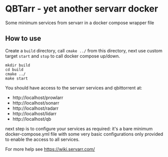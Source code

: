 # QBTarr - yet another servarr docker

Some minimum services from servarr in a docker compose wrapper file

## How to use

Create a `build` directory, call `cmake ../` from this directory, next use custom target `start` and `stop` to call docker compose up/down.

```
mkdir build
cd build
cmake ../
make start
```

You should have access to the servarr services and qbittorrent at:

- http://localhost/prowlarr
- http://localhost/sonarr
- http://localhost/radarr
- http://localhost/lidarr
- http://localhost/qb

next step is to configure your services as required: it's a bare minimum docker-compose.yml file with some very basic configurations only provided to enable the access to all services.

For more help see https://wiki.servarr.com/
